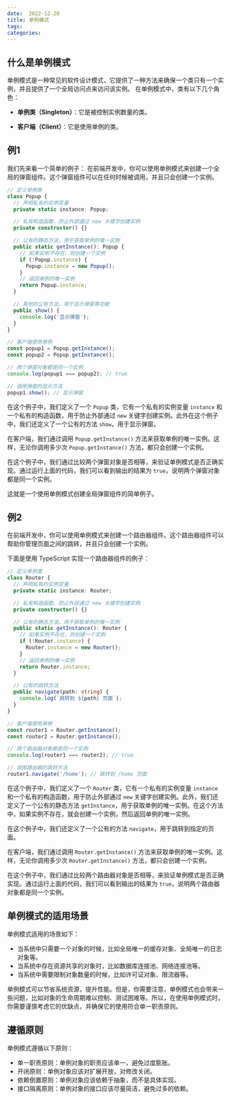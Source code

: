 ```yaml
---
date:  2022-12-20
title: 单例模式
tags: 
categories:
---
```


## 什么是单例模式
单例模式是一种常见的软件设计模式，它提供了一种方法来确保一个类只有一个实例，并且提供了一个全局访问点来访问该实例。
在单例模式中，类有以下几个角色：

-   **单例类（Singleton）**：它是被控制实例数量的类。
    
-   **客户端（Client）**：它是使用单例的类。

## 例1
我们先来看一个简单的例子：
在前端开发中，你可以使用单例模式来创建一个全局的弹窗组件。这个弹窗组件可以在任何时候被调用，并且只会创建一个实例。
```ts
// 定义单例类
class Popup {
  // 声明私有的实例变量
  private static instance: Popup;

  // 私有构造函数，防止外部通过 new 关键字创建实例
  private constructor() {}

  // 公有的静态方法，用于获取单例的唯一实例
  public static getInstance(): Popup {
    // 如果实例不存在，则创建一个实例
    if (!Popup.instance) {
      Popup.instance = new Popup();
    }
    // 返回单例的唯一实例
    return Popup.instance;
  }

  // 其他的公有方法，用于显示弹窗等功能
  public show() {
    console.log('显示弹窗');
  }
}

// 客户端使用单例
const popup1 = Popup.getInstance();
const popup2 = Popup.getInstance();

// 两个弹窗对象都是同一个实例
console.log(popup1 === popup2); // true

// 调用弹窗的显示方法
popup1.show(); // 显示弹窗
```
在这个例子中，我们定义了一个 `Popup` 类，它有一个私有的实例变量 `instance` 和一个私有的构造函数，用于防止外部通过 `new` 关键字创建实例。此外在这个例子中，我们还定义了一个公有的方法 `show`，用于显示弹窗。

在客户端，我们通过调用 `Popup.getInstance()` 方法来获取单例的唯一实例。这样，无论你调用多少次 `Popup.getInstance()` 方法，都只会创建一个实例。

在这个例子中，我们通过比较两个弹窗对象是否相等，来验证单例模式是否正确实现。通过运行上面的代码，我们可以看到输出的结果为 `true`，说明两个弹窗对象都是同一个实例。

这就是一个使用单例模式创建全局弹窗组件的简单例子。

## 例2
在前端开发中，你可以使用单例模式来创建一个路由器组件。这个路由器组件可以帮助你管理页面之间的跳转，并且只会创建一个实例。

下面是使用 TypeScript 实现一个路由器组件的例子：
```ts
// 定义单例类
class Router {
  // 声明私有的实例变量
  private static instance: Router;

  // 私有构造函数，防止外部通过 new 关键字创建实例
  private constructor() {}

  // 公有的静态方法，用于获取单例的唯一实例
  public static getInstance(): Router {
    // 如果实例不存在，则创建一个实例
    if (!Router.instance) {
      Router.instance = new Router();
    }
    // 返回单例的唯一实例
    return Router.instance;
  }

  // 公有的跳转方法
  public navigate(path: string) {
    console.log(`跳转到 ${path} 页面`);
  }
}

// 客户端使用单例
const router1 = Router.getInstance();
const router2 = Router.getInstance();

// 两个路由器对象都是同一个实例
console.log(router1 === router2); // true

// 调用路由器的跳转方法
router1.navigate('/home'); // 跳转到 /home 页面
```

在这个例子中，我们定义了一个 `Router` 类，它有一个私有的实例变量 `instance` 和一个私有的构造函数，用于防止外部通过 `new` 关键字创建实例。此外，我们还定义了一个公有的静态方法 `getInstance`，用于获取单例的唯一实例。在这个方法中，如果实例不存在，就会创建一个实例，然后返回单例的唯一实例。

在这个例子中，我们还定义了一个公有的方法 `navigate`，用于跳转到指定的页面。

在客户端，我们通过调用 `Router.getInstance()` 方法来获取单例的唯一实例。这样，无论你调用多少次 `Router.getInstance()` 方法，都只会创建一个实例。

在这个例子中，我们通过比较两个路由器对象是否相等，来验证单例模式是否正确实现。通过运行上面的代码，我们可以看到输出的结果为 `true`，说明两个路由器对象都是同一个实例。

## 单例模式的适用场景
单例模式适用的场景如下：

-   当系统中只需要一个对象的时候，比如全局唯一的缓存对象、全局唯一的日志对象等。
-   当系统中存在资源共享的对象时，比如数据库连接池、网络连接池等。
-   当系统中需要限制对象数量的时候，比如许可证对象、限流器等。

单例模式可以节省系统资源，提升性能。但是，你需要注意，单例模式也会带来一些问题，比如对象的生命周期难以控制、测试困难等。所以，在使用单例模式时，你需要谨慎考虑它的优缺点，并确保它的使用符合单一职责原则。

## 遵循原则
单例模式遵循以下原则：

-   单一职责原则：单例对象的职责应该单一，避免过度膨胀。
-   开闭原则：单例对象应该对扩展开放，对修改关闭。
-   依赖倒置原则：单例对象应该依赖于抽象，而不是具体实现。
-   接口隔离原则：单例对象的接口应该尽量简洁，避免过多的依赖。





